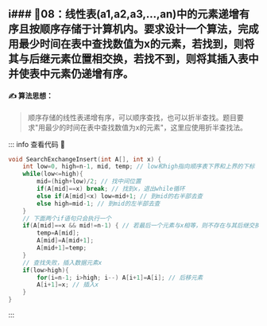 i### :page_with_curl:08：线性表(a1,a2,a3,…,an)中的元素递增有序且按顺序存储于计算机内。要求设计一个算法，完成用最少时间在表中查找数值为x的元素，若找到，则将其与后继元素位置相交换，若找不到，则将其插入表中并使表中元素仍递增有序。
---

#### :writing_hand: 算法思想：
> 顺序存储的线性表递增有序，可以顺序查找，也可以折半查找。题目要求"用最少的时间在表中查找数值为x的元素"，这里应使用折半查找法。

::: info  查看代码 :cup_with_straw:
```C 
void SearchExchangeInsert(int A[], int x) {
    int low=0, high=n-1, mid, temp; // low和high指向顺序表下界和上界的下标
    while(low<=high){
        mid=(high+low)/2; // 找中间位置
        if(A[mid]==x) break; // 找到x，退出while循环
        else if(A[mid]<x) low=mid+1; // 到mid的右半部去查
        else high=mid-1; // 到mid的左半部去查
    }
    // 下面两个if语句只会执行一个
    if(A[mid]==x && mid!=n-1) { // 若最后一个元素与x相等，则不存在与其后继交换的操作
        temp=A[mid];
        A[mid]=A[mid+1];
        A[mid+1]=temp;
    }
    // 查找失败，插入数据元素x
    if(low>high){
        for(i=n-1; i>high; i--) A[i+1]=A[i]; // 后移元素
        A[i+1]=x; // 插入x
    }
}
```
:::

